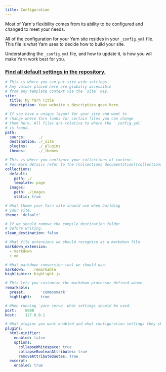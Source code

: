 ```yaml
---
title: Configuration
---
```


Most of Yarn's flexibility comes from its ability to be configured and changed to meet your needs.

All of the configuration for your Yarn site resides in your `_config.yml` file. This file is what Yarn uses to decide how to build your site.

Understanding the `_config.yml` file, and how to update it, is how you will make Yarn work best for you.

### [Find all default settings in the repository.](https://github.com/yarnjs/yarn/blob/master/lib/config/defaults.yml)

```yaml
# This is where you can put site-wide settings.
# Any values placed here are globally accessible
# from any template context via the `site` key.
site:
  title: My Yarn Title
  description: Your website's description goes here.

# If you have a unique layout for your site and want to
# change where Yarn looks for certain files you can change
# them here. All files are relative to where the `_config.yml`
# is found.
path:
  source:      ./
  destination: ./_site
  plugins:     ./_plugins
  themes:      ./_themes

# This is where you configure your collections of content.
# For more details refer to the [Collections documentation](collections.md).
collections:
  default:
    path: ./
    template: page
  images:
    path: ./images
    static: true

# What theme your Yarn site should use when building
# your site.
theme: 'default'

# If we should remove the compile destination folder
# before writing.
clean_destination: false

# What file extensions we should recognize as a markdown file.
markdown_extension:
  - markdown
  - md

# What markdown conversion tool we should use.
markdown:    remarkable
highlighter: highlight.js

# This lets you customize the markdown processor defined above.
remarkable:
  preset:       'commonmark'
  highlight:    true

# When running `yarn serve` what settings should be used.
port:    8080
host:    127.0.0.1

# What plugins you want enabled and what configuration settings they should have.
plugins:
  html-minifier:
    enabled: false
    options:
      collapseWhitespace: true
      collapseBooleanAttributes: true
      removeAttributeQuotes: true
  excerpt:
    enabled: true
```